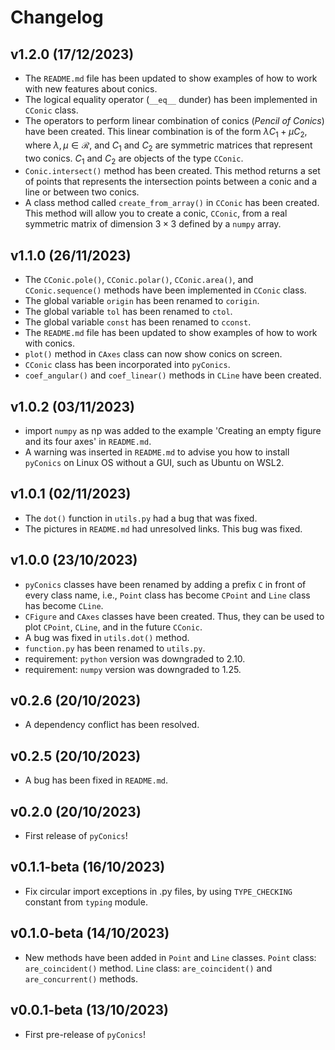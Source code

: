 # Changelog

<!--next-version-placeholder-->

## v1.2.0 (17/12/2023)

- The `README.md` file has been updated to show examples of how to work
with new features about conics.
- The logical equality operator (`__eq__` dunder) has been implemented
in `CConic` class. 
- The operators to perform linear combination of conics (*Pencil of Conics*)
have been created. This linear combination is of the form
$\lambda C_{1} + \mu C_{2}$, where $\lambda, \mu \in \mathcal{R}$, and
$C_{1}$ and $C_{2}$ are symmetric matrices that represent two conics.
$C_{1}$ and $C_{2}$ are objects of the type `CConic`.
- `Conic.intersect()` method has been created. This method returns a
set of points that represents the intersection points between a conic
and a line or between two conics.
- A class method called `create_from_array()` in `CConic` has been
created. This method will allow you to create a conic, `CConic`, from a
real symmetric matrix of dimension $3 \times 3$ defined by a `numpy` array.

## v1.1.0 (26/11/2023)

- The `CConic.pole()`, `CConic.polar()`, `CConic.area()`, and
`CConic.sequence()` methods have been implemented in `CConic` class.
- The global variable `origin` has been renamed to `corigin`.
- The global variable `tol` has been renamed to `ctol`.
- The global variable `const` has been renamed to `cconst`.
- The `README.md` file has been updated to show examples of how to
work with conics.
- `plot()` method in `CAxes` class can now show conics on screen.  
- `CConic` class has been incorporated into `pyConics`.
- `coef_angular()` and `coef_linear()` methods in `CLine` have been
created.

## v1.0.2 (03/11/2023)

- import `numpy` as np was added to the example
'Creating an empty figure and its four axes' in `README.md`.
- A warning was inserted in `README.md` to advise you how to
install `pyConics` on Linux OS without a GUI, such as Ubuntu
on WSL2.

## v1.0.1 (02/11/2023)

- The `dot()` function in `utils.py` had a bug that was fixed.
- The pictures in `README.md` had unresolved links. This bug
was fixed.

## v1.0.0 (23/10/2023)

- `pyConics` classes have been renamed by adding a prefix `C` in
front of every class name, i.e., `Point` class has become `CPoint`
and `Line` class has become `CLine`.
- `CFigure` and `CAxes` classes have been created. Thus, they can
be used to plot `CPoint`, `CLine`, and in the future `CConic`.
- A bug was fixed in `utils.dot()` method.
- `function.py` has been renamed to `utils.py`.
- requirement: `python` version was downgraded to 2.10.
- requirement: `numpy` version was downgraded to 1.25.

## v0.2.6 (20/10/2023)

- A dependency conflict has been resolved.

## v0.2.5 (20/10/2023)

- A bug has been fixed in `README.md`.

## v0.2.0 (20/10/2023)

- First release of `pyConics`!

## v0.1.1-beta (16/10/2023)

- Fix circular import exceptions in .py files, by using
`TYPE_CHECKING` constant from `typing` module.

## v0.1.0-beta (14/10/2023)

- New methods have been added in `Point` and `Line` classes.
`Point` class: `are_coincident()` method.
`Line` class: `are_coincident()` and `are_concurrent()` methods.

## v0.0.1-beta (13/10/2023)

- First pre-release of `pyConics`!
